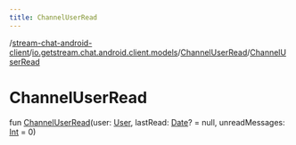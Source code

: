 ```yaml
---
title: ChannelUserRead
---
```

/[stream-chat-android-client](../../index.md)/[io.getstream.chat.android.client.models](../index.md)/[ChannelUserRead](index.md)/[ChannelUserRead](ChannelUserRead.md)  
  
  
  
# ChannelUserRead  
fun [ChannelUserRead](ChannelUserRead.md)(user: [User](../User/index.md), lastRead: [Date](https://developer.android.com/reference/kotlin/java/util/Date.html)? = null, unreadMessages: [Int](https://kotlinlang.org/api/latest/jvm/stdlib/kotlin/-int/index.html) = 0)
